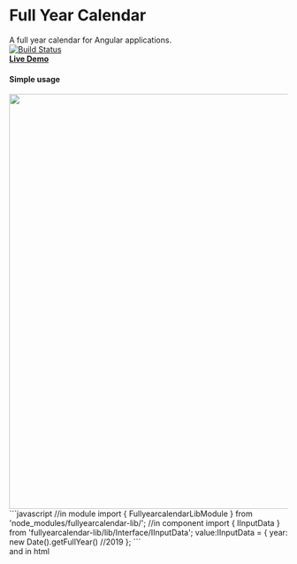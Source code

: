 # Full Year Calendar
A full year calendar for Angular applications. <br>
[![Build Status](https://travis-ci.org/avraampiperidis/ng-fullyearcalendar.svg?branch=dev)](https://travis-ci.org/avraampiperidis/ng-fullyearcalendar)
<br>
<b>[Live Demo](https://avraampiperidis.github.io/ng-fullyearcalendar/docs/) </b> <br>

#### Simple  usage
<img src="https://github.com/avraampiperidis/ng-fullyearcalendar/blob/dev/assets/year_nav.gif?raw=true" width="750" />
<br>
```javascript
//in module
import { FullyearcalendarLibModule } from 'node_modules/fullyearcalendar-lib/';
//in component
import { IInputData } from 'fullyearcalendar-lib/lib/Interface/IInputData';
value:IInputData = {
      year: new Date().getFullYear() //2019
};
```
<br>
and in html <br>
<ng-fullyearcalendar-lib [value]="value"></ng-fullyearcalendar-lib>

<br>